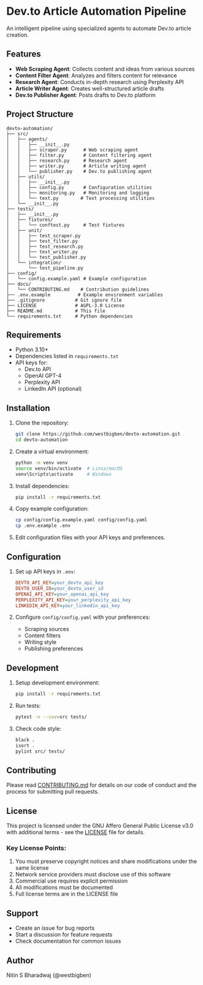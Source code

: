 # Dev.to Article Automation Pipeline

An intelligent pipeline using specialized agents to automate Dev.to article creation.

## Features

- **Web Scraping Agent**: Collects content and ideas from various sources
- **Content Filter Agent**: Analyzes and filters content for relevance
- **Research Agent**: Conducts in-depth research using Perplexity API
- **Article Writer Agent**: Creates well-structured article drafts
- **Dev.to Publisher Agent**: Posts drafts to Dev.to platform

## Project Structure

```
devto-automation/
├── src/
│   ├── agents/
│   │   ├── __init__.py
│   │   ├── scraper.py      # Web scraping agent
│   │   ├── filter.py       # Content filtering agent
│   │   ├── research.py     # Research agent
│   │   ├── writer.py       # Article writing agent
│   │   └── publisher.py    # Dev.to publishing agent
│   ├── utils/
│   │   ├── __init__.py
│   │   ├── config.py       # Configuration utilities
│   │   ├── monitoring.py   # Monitoring and logging
│   │   └── text.py        # Text processing utilities
│   └── __init__.py
├── tests/
│   ├── __init__.py
│   ├── fixtures/
│   │   └── conftest.py     # Test fixtures
│   ├── unit/
│   │   ├── test_scraper.py
│   │   ├── test_filter.py
│   │   ├── test_research.py
│   │   ├── test_writer.py
│   │   └── test_publisher.py
│   └── integration/
│       └── test_pipeline.py
├── config/
│   └── config.example.yaml # Example configuration
├── docs/
│   └── CONTRIBUTING.md    # Contribution guidelines
├── .env.example          # Example environment variables
├── .gitignore           # Git ignore file
├── LICENSE              # AGPL-3.0 License
├── README.md            # This file
└── requirements.txt     # Python dependencies
```

## Requirements

- Python 3.10+
- Dependencies listed in `requirements.txt`
- API keys for:
  - Dev.to API
  - OpenAI GPT-4
  - Perplexity API
  - LinkedIn API (optional)

## Installation

1. Clone the repository:
   ```bash
   git clone https://github.com/westbigben/devto-automation.git
   cd devto-automation
   ```

2. Create a virtual environment:
   ```bash
   python -m venv venv
   source venv/bin/activate  # Linux/macOS
   venv\Scripts\activate     # Windows
   ```

3. Install dependencies:
   ```bash
   pip install -r requirements.txt
   ```

4. Copy example configuration:
   ```bash
   cp config/config.example.yaml config/config.yaml
   cp .env.example .env
   ```

5. Edit configuration files with your API keys and preferences.

## Configuration

1. Set up API keys in `.env`:
   ```ini
   DEVTO_API_KEY=your_devto_api_key
   DEVTO_USER_ID=your_devto_user_id
   OPENAI_API_KEY=your_openai_api_key
   PERPLEXITY_API_KEY=your_perplexity_api_key
   LINKEDIN_API_KEY=your_linkedin_api_key
   ```

2. Configure `config/config.yaml` with your preferences:
   - Scraping sources
   - Content filters
   - Writing style
   - Publishing preferences

## Development

1. Setup development environment:
   ```bash
   pip install -r requirements.txt
   ```

2. Run tests:
   ```bash
   pytest -v --cov=src tests/
   ```

3. Check code style:
   ```bash
   black .
   isort .
   pylint src/ tests/
   ```

## Contributing

Please read [CONTRIBUTING.md](docs/CONTRIBUTING.md) for details on our code of conduct and the process for submitting pull requests.

## License

This project is licensed under the GNU Affero General Public License v3.0 with additional terms - see the [LICENSE](LICENSE) file for details.

### Key License Points:

1. You must preserve copyright notices and share modifications under the same license
2. Network service providers must disclose use of this software
3. Commercial use requires explicit permission
4. All modifications must be documented
5. Full license terms are in the LICENSE file

## Support

- Create an issue for bug reports
- Start a discussion for feature requests
- Check documentation for common issues

## Author

Nitin S Bharadwaj (@westbigben)